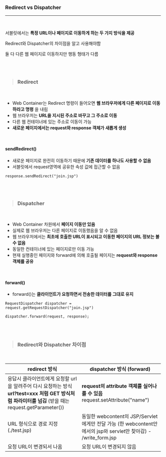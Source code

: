 ### Redirect vs Dispatcher
---

<br>

서블릿에서는 __특정 URL이나 페이지로 이동하게 하는 두 가지 방식을 제공__

Redirect와 Dispatcher의 차이점을 알고 사용해야함

둘 다 다른 웹 페이지로 이동하지만 행동 형태가 다름

<br><br>

>### __Redirect__

<br>

- Web Container는 Redirect 명령이 들어오면 __웹 브라우저에게 다른 페이지로 이동하라고 명령__ 을 내림
- 웹 브라우저는 __URL을 지시된 주소로 바꾸고 그 주소로 이동__
- 다른 웹 컨테이너에 있는 주소로 이동이 가능
- __새로운 페이지에서는 request와 response 객체가 새롭게 생성__

<br>

#### sendRedirect()
- 새로운 페이지로 완전히 이동하기 때문에 __기존 데이터를 하나도 사용할 수 없음__
- 서블릿에서 request영역에 공유한 속성 값에 접근할 수 없음

~~~
response.sendRedirect("join.jsp")
~~~

<br><br>

>### __Dispatcher__

<br>

- Web Container 차원에서 __페이지 이동만 있음__
- 실제로 웹 브라우저는 다른 페이지로 이동했음을 알 수 없음
- 웹 브라우저에서는 __최초에 호출한 URL이 표시되고 이동한 페이지의 URL 정보는 볼 수 없음__
- 동일한 컨테이너에 있는 페이지로만 이동 가능
- 현재 실행중인 페이지와 forward에 의해 호출될 페이지는 __request와 response 객체를 공유__

<br>

#### forward()
- forward()는 __클라이언트가 요청하면서 전송한 데이터를 그대로 유지__

~~~
RequestDispatcher dispatcher = request.getRequestDispatcher("join.jsp")

dispatcher.forward(request, response);
~~~

<br><br>

>### __Redirect와 Dispatcher 차이점__

<br>

redirect 방식 | dispatcher 방식 (forward)
--- | ---
응답시 클라이언트에게 요청할 url을 알려주어 다시 요청하는 방식 __url?test=xxx 처럼 GET 방식처럼 파라미터를 넘김__ (받을 때는 request.getParameter()) | __request의 attribute 객체를 실어나를 수 있음__ request.setAttribute("name")
URL 형식으로 경로 지정 (./test.jsp) | 동일한 webcontent의 JSP/Servlet에게만 전달 가능 (한 webcontent안에서의 jsp와 servlet만 찾아감) - /write_form.jsp
요청 URL이 변경되서 나옴 | 요청 URL이 변경되지 않음
